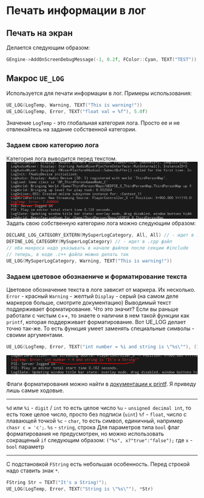 # Печать информации в лог
## Печать на экран
Делается следующим образом:
```cpp
GEngine->AddOnScreenDebugMessage(-1, 0.2f, FColor::Cyan, TEXT("TEST"));
```
## Макрос `UE_LOG`
Используется для печати информации в лог.
Примеры использования:
```cpp
UE_LOG(LogTemp, Warning, TEXT("This is warning!"))
UE_LOG(LogTemp, Error, TEXT("float val = %f"), 5.0f)
```
Значение `LogTemp` - это глобальная категория лога. Просто ее и не отвлекайтесь на задание собственной категории.
### Задаем свою категорию лога
Категория лога выводится перед текстом.
![2d5a2cb9514a9dba6c4a5a87b8dddd48.png](../images/2d5a2cb9514a9dba6c4a5a87b8dddd48.png)
Задать свою собственную категорию лога можно следующим образом:
```cpp
DECLARE_LOG_CATEGORY_EXTERN(MySuperLogCategory, All, All) // - идет в .h файл
DEFINE_LOG_CATEGORY(MySuperLogCategory) // - идет в .cpp файл
// оба макроса надо указывать в начале файлов после секции #include
// теперь, в коде .c++ файла можно делать так
UE_LOG(MySuperLogCategory, Warning, TEXT("This is warning!"))
```
### Задаем цветовое обознаениче и форматирование текста
Цветовое обозначение текста в логе зависит от маркера. Их несколько.
`Error` - красный
`Warning` - желтый
`Display` - серый
(на самом деле маркеров больше, смотрите документацию)
Выводимый текст поддерживает форматирование.
Что это значит?
Если вы раньше работали с чистым с++, то знаете о наличии в нем такой функции как `printf`, которая поддерживает форматирование. Вот UE_LOG делает точно так-же.
То есть функция умеет заменять специальные символы - своими аргументами.
```cpp
UE_LOG(LogTemp, Error, TEXT("int number = %i and string is \"%s\""), (1 + 3), TEXT("It's a String!"))
```

![5236e3d62219656e413f328f64b05f80.png](../images/5236e3d62219656e413f328f64b05f80.png)

Флаги форматирования можно найти в [документации к printf](https://cplusplus.com/reference/cstdio/printf/).
Я приведу лишь самые ходовые.
______________
`%d` или `%i` - `digit` / `int` то  есть целое число
`%u` - `unsigned decimal int`, то есть тоже целое число, просто без подписи (`uint`)
`%f` - `float`, число с плавающей точкой
`%c` - `char`, то есть символ, единичный, например `chasr c = 'c';`.
`%s` - `string`, строка
Для параметров типа `bool` флаг форматирования не предусмотрен, но можно использовать сокращеный `if` следующим образом: `("%s", x?"true":"false");` где `x` - `bool` параметр
______________
С подстановкой `FString` есть небольшая особенность. Перед строкой надо ставить знак `*`.
```cpp
FString Str = TEXT("It's a String!");
UE_LOG(LogTemp, Error, TEXT("String is \"%s\""), *Str)
```